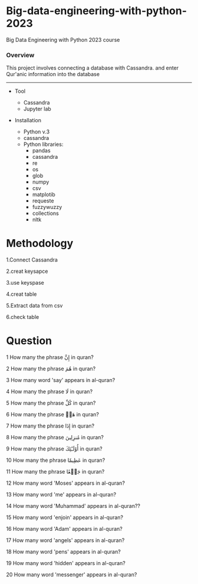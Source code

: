 # Big-data-engineering-with-python-2023
Big Data Engineering with Python 2023 course
### Overview
This project involves connecting a database with Cassandra.
and enter Qur'anic information into the database


-----


* Tool
    * Cassandra
    * Jupyter lab


* Installation
    * Python v.3
    * cassandra
    * Python libraries:
        * pandas
        * cassandra
        * re
        * os
        * glob
        * numpy
        * csv
        * matplotib
        * requeste
        * fuzzywuzzy
        * collections
        * nltk

# Methodology
1.Connect Cassandra

2.creat keysapce

3.use keyspase

4.creat table

5.Extract data from csv

6.check table

# Question
1 How many the phrase إِنَّ in quran?

2 How many  the phrase هُمَ in quran?

3 How many  word 'say' appears in al-quran?

4 How many the phrase لَا in quran?

5 How many the phrase كُلِّ in quran?

6 How many the phrase هَلۡ in quran?

7  How many the phrase إِذَا in quran?

8 How many the phrase مُنزِلِينَ in quran?

9 How many the phrase أُوْلَـٰٓئِكَ in quran?

10 How many the phrase عَظِيمٗا in quran?

11 How many the phrase جَمۡعًا in quran?

12 How many word 'Moses' appears in al-quran?

13 How many word 'me' appears in al-quran?

14 How many word 'Muhammad' appears in al-quran??

15 How many word 'enjoin' appears in al-quran?

16  How many word 'Adam' appears in al-quran?

17  How many word 'angels' appears in al-quran?

18 How many word 'pens' appears in al-quran?

19 How many word 'hidden' appears in al-quran?

20  How many word 'messenger' appears in al-quran?